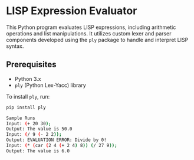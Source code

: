 # LISP Expression Evaluator

This Python program evaluates LISP expressions, including arithmetic operations and list manipulations. It utilizes custom lexer and parser components developed using the `ply` package to handle and interpret LISP syntax.

## Prerequisites

- Python 3.x
- `ply` (Python Lex-Yacc) library

To install `ply`, run:

```bash
pip install ply

Sample Runs
Input: (+ 20 30);
Output: The value is 50.0
Input: (/ 9 (- 2 2));
Output: EVALUATION ERROR: Divide by 0!
Input: (* (car (2 4 (+ 2 4) 8)) (/ 27 9));
Output: The value is 6.0
